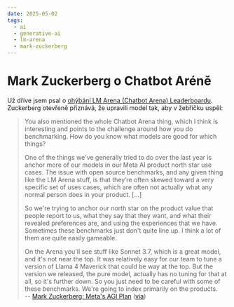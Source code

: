 ```yaml
---
date: 2025-05-02
tags:
  - ai
  - generative-ai
  - lm-arena
  - mark-zuckerberg
---
```


# Mark Zuckerberg o Chatbot Aréně

Už dříve jsem psal o [ohýbání LM Arena (Chatbot Arena) Leaderboardu](../posts/ohybani-lm-arena-leaderboardu.md). Zuckerberg otevřeně přiznává, že upravili model tak, aby v žebříčku uspěl:

> You also mentioned the whole Chatbot Arena thing, which I think is interesting and points to the challenge around how you do benchmarking. How do you know what models are good for which things?
>
> One of the things we've generally tried to do over the last year is anchor more of our models in our Meta AI product north star use cases. The issue with open source benchmarks, and any given thing like the LM Arena stuff, is that they’re often skewed toward a very specific set of uses cases, which are often not actually  what any normal person does in your product. [...]
>
> So we're trying to anchor our north star on the product value that people report to us, what they say that they want, and what their revealed preferences are, and using the experiences that we have. Sometimes these benchmarks just don't quite line up. I think a lot of them are quite easily gameable.
>
> On the Arena you'll see stuff like Sonnet 3.7, which is a great model, and it's not near the top. It was relatively easy for our team to tune a version of Llama 4 Maverick that could be way at the top. But the version we released, the pure model, actually has no tuning for that at all, so it's further down. So you just need to be careful with some of these benchmarks. We're going to index primarily on the products.  
-- [Mark Zuckerberg: Meta's AGI Plan](https://www.dwarkesh.com/p/mark-zuckerberg-2) ([via](https://simonwillison.net/2025/May/1/mark-zuckerberg/))
